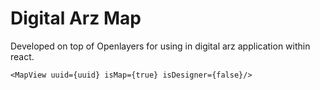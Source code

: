 # Digital Arz Map

Developed on top of Openlayers for using in digital arz application within react.

```angular2html
<MapView uuid={uuid} isMap={true} isDesigner={false}/>
```
